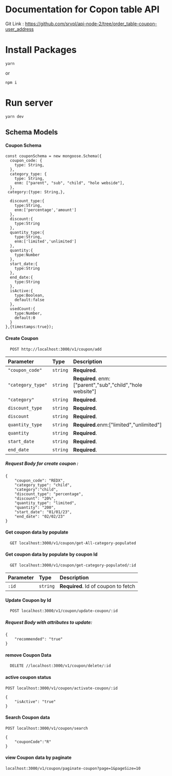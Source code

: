 # Documentation for Copon table API
Git Link : https://github.com/srvpl/api-node-2/tree/order_table-coupon-user_address
# Install Packages
```
yarn
```
or
```
npm i
```
# Run server
```
yarn dev
```
## Schema Models

#### Coupon Schema
```
const couponSchema = new mongoose.Schema({
  coupon_code: {
    type: String,
  },
  category_type: {
    type: String,
    enm: ["parent", "sub", "child", "hole webside"],
  },
 category:{type: String,},

  discount_type:{
    type:String,
    enm:['percentage','amount']
  },
  discount:{
    type:String
  },
  quantity_type:{
    type:String,
    enm:['limited','unlimited']
  },
  quantity:{
    type:Number
  },
  start_date:{
    type:String
  },
  end_date:{
    type:String
  },
  isActive:{
    type:Boolean,
    default:false
  },
  usedCount:{
    type:Number,
    default:0
  }
},{timestamps:true});
```
#### Create Coupon
```http
  POST http://localhost:3000/v1/coupon/add
```
| Parameter | Type     | Description                       |
| :-------- | :------- | :-------------------------------- |
| `"coupon_code"`      | `string` | **Required**.|
| `"category_type"`      | `string` | **Required**. enm:["parent","sub","child","hole website"]  |
| `"category"`      | `string` | **Required**.  |
| `discount_type`      | `string` | **Required**. |
| `discount`      | `string` | **Required**.  |
| `quantity_type`      | `string` | **Required**.enm:["limited","unlimited"]  |
| `quantity`      | `string` | **Required**.  |
| `start_date`      | `string` | **Required**.  |
| `end_date`      | `string` | **Required**.  |

##### Request Body for create coupon :
```
{
    "coupon_code": "REDX",
    "category_type": "child",
    "category":"child",
    "discount_type": "percentage",
    "discount": "20%",
    "quantity_type": "limited",
    "quantity": "200",
    "start_date": "01/01/23",
    "end_date": "02/02/23"
}
```
#### Get coupon data by populate
```http
  GET localhost:3000/v1/coupon/get-All-category-populated
```

#### Get coupon data by populate by coupon Id 
```http
  GET localhost:3000/v1/coupon/get-category-populated/:id
```
| Parameter | Type     | Description                       |
| :-------- | :------- | :-------------------------------- |
| `:id`      | `string` | **Required**. Id of coupon to fetch |


#### Update Coupon by Id
```http
  POST localhost:3000/v1/coupon/update-coupon/:id
```
##### Request Body with attributes to update:
```
{
    "recommended": "true"
}
```
#### remove Coupon Data 
```http
  DELETE //localhost:3000/v1/coupon/delete/:id
```
#### active coupon status
```http
POST localhost:3000/v1/coupon/activate-coupon/:id
```
```
{
    "isActive": "true"
}
```

#### Search Coupon data
```http
POST localhost:3000/v1/coupon/search
```
```
{
    "couponCode":"R"
}
```
#### view Coupon data by paginate
```http
localhost:3000/v1/coupon/paginate-coupon?page=1&pageSize=10
```


